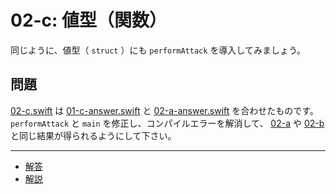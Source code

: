 # 02-c: 値型（関数）

同じように、値型（ `struct` ）にも `performAttack` を導入してみましょう。

## 問題

[02-c.swift](02-c.swift) は [01-c-answer.swift](01-c-answer.swift) と [02-a-answer.swift](02-a-answer.swift) を合わせたものです。 `performAttack` と `main` を修正し、コンパイルエラーを解消して、  [02-a](02-a.md) や [02-b](02-b.md) と同じ結果が得られるようにして下さい。

---

- [解答](02-c-answer.swift)
- [解説](02-c-answer.md)
